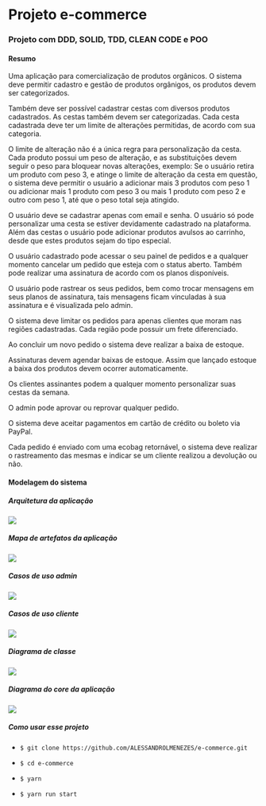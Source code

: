 # Projeto e-commerce

### Projeto com DDD, SOLID, TDD, CLEAN CODE e POO

#### Resumo

Uma aplicação para comercialização de produtos orgânicos.
O sistema deve permitir cadastro e gestão de produtos orgânigos,
os produtos devem ser categorizados.

Também deve ser possível cadastrar cestas com diversos produtos cadastrados.
As cestas também devem ser categorizadas.
Cada cesta cadastrada deve ter um limite de alterações permitidas, de acordo
com sua categoria.

O limite de alteração não é a única regra para personalização da cesta.
Cada produto possui um peso de alteração, e as substituições devem
seguir o peso para bloquear novas alterações, exemplo:
Se o usuário retira um produto com peso 3, e atinge o limite de alteração
da cesta em questão, o sistema deve permitir o usuário a adicionar mais 3
produtos com peso 1 ou adicionar mais 1 produto com peso 3 ou mais 1 produto
com peso 2 e outro com peso 1, até que o peso total seja atingido.

O usuário deve se cadastrar apenas com email e senha.
O usuário só pode personalizar uma cesta se estiver devidamente cadastrado na plataforma.
Além das cestas o usuário pode adicionar produtos avulsos ao carrinho, desde
que estes produtos sejam do tipo especial.

O usuário cadastrado pode acessar o seu painel de pedidos e a qualquer momento
cancelar um pedido que esteja com o status aberto.
Também pode realizar uma assinatura de acordo com os planos disponíveis.

O usuário pode rastrear os seus pedidos, bem como trocar mensagens em seus planos
de assinatura, tais mensagens ficam vinculadas à sua assinatura e é visualizada pelo admin.

O sistema deve limitar os pedidos para apenas clientes que moram nas regiões cadastradas.
Cada região pode possuir um frete diferenciado.

Ao concluir um novo pedido o sistema deve realizar a baixa de estoque.

Assinaturas devem agendar baixas de estoque. Assim que lançado estoque a baixa dos
produtos devem ocorrer automaticamente.

Os clientes assinantes podem a qualquer momento personalizar suas cestas da semana.

O admin pode aprovar ou reprovar qualquer pedido.

O sistema deve aceitar pagamentos em cartão de crédito ou boleto via PayPal.

Cada pedido é enviado com uma ecobag retornável, o sistema deve realizar o rastreamento
das mesmas e indicar se um cliente realizou a devolução ou não.

#### Modelagem do sistema

##### Arquitetura da aplicação

![](./readme/Arquitetura-pastas.png)

##### Mapa de artefatos da aplicação

![](./readme/Artefatos.png)

##### Casos de uso admin

![](./readme/AdminUseCase.png)

##### Casos de uso cliente

![](./readme/ClientUseCase.png)

##### Diagrama de classe

![](./readme/ClassDiagram.png)

##### Diagrama do core da aplicação

![](./readme/Diagrama.core.png)

##### Como usar esse projeto

- `$ git clone https://github.com/ALESSANDROLMENEZES/e-commerce.git`

- `$ cd e-commerce `

- `$ yarn `

- `$ yarn run start `
